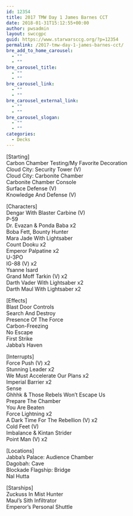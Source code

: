 ```yaml
---
id: 12354
title: 2017 TMW Day 1 James Barnes CCT
date: 2018-01-31T15:12:55+00:00
author: pwsadmin
layout: swccgpc
guid: https://www.starwarsccg.org/?p=12354
permalink: /2017-tmw-day-1-james-barnes-cct/
bre_add_to_home_carousel:
  - ""
  - ""
bre_carousel_title:
  - ""
  - ""
bre_carousel_link:
  - ""
  - ""
bre_carousel_external_link:
  - ""
  - ""
bre_carousel_slogan:
  - ""
  - ""
categories:
  - Decks
---
```

[Starting]  
Carbon Chamber Testing/My Favorite Decoration  
Cloud City: Security Tower (V)  
Cloud City: Carbonite Chamber  
Carbonite Chamber Console  
Surface Defense (V)  
Knowledge And Defense (V)

[Characters]  
Dengar With Blaster Carbine (V)  
P-59  
Dr. Evazan & Ponda Baba x2  
Boba Fett, Bounty Hunter  
Mara Jade With Lightsaber  
Count Dooku x2  
Emperor Palpatine x2  
U-3PO  
IG-88 (V) x2  
Ysanne Isard  
Grand Moff Tarkin (V) x2  
Darth Vader With Lightsaber x2  
Darth Maul With Lightsaber x2

[Effects]  
Blast Door Controls  
Search And Destroy  
Presence Of The Force  
Carbon-Freezing  
No Escape  
First Strike  
Jabba’s Haven

[Interrupts]  
Force Push (V) x2  
Stunning Leader x2  
We Must Accelerate Our Plans x2  
Imperial Barrier x2  
Sense  
Ghhhk & Those Rebels Won’t Escape Us  
Prepare The Chamber  
You Are Beaten  
Force Lightning x2  
A Dark Time For The Rebellion (V) x2  
Cold Feet (V)  
Imbalance & Kintan Strider  
Point Man (V) x2

[Locations]  
Jabba’s Palace: Audience Chamber  
Dagobah: Cave  
Blockade Flagship: Bridge  
Nal Hutta

[Starships]  
Zuckuss In Mist Hunter  
Maul’s Sith Infiltrator  
Emperor’s Personal Shuttle